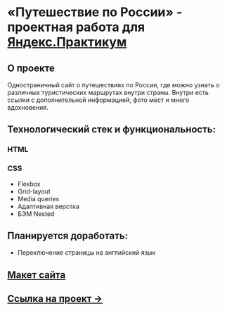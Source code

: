 # «Путешествие по России» - проектная работа для [Яндекс.Практикум](https://practicum.yandex.ru/)

## О проекте
Одностраничный сайт о путешествиях по России, где можно узнать о различных туристических маршрутах внутри страны. Внутри есть ссылки с дополнительной информацией, фото мест и много вдохновения.

## Технологический стек и функциональность:
### HTML
### CSS
* Flexbox
* Grid-layout
* Media queries
* Адаптивная верстка 
* БЭМ Nested

## Планируется доработать:
* Переключение страницы на английский язык



## [Макет сайта](https://www.figma.com/file/5S2WSbEFL6awjVWJ0NWL8Q/Sprint-3_-Russia-_-desktop-mobile?node-id=28503%3A0)

## [Ссылка на проект &rarr;](https://oiutalia.github.io/russian-travel/)
